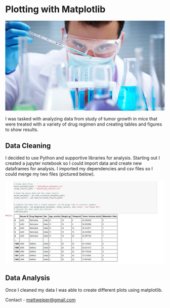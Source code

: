 # Plotting with Matplotlib

![Laboratory](Images/Laboratory.jpg)

I was tasked with analyzing data from study of tumor growth in mice that were treated with a variety of drug regimen and creating tables and figures to show results. 

## Data Cleaning

I decided to use Python and supportive libraries for analysis. Starting out I created a jupyter notebook so I could import data and create new dataframes for analysis. I imported my dependencies and csv files so I could merge my two files (pictured below). 

![Cleaning](Images/Picture2.png)


## Data Analysis

Once I cleaned my data I was able to create different plots using matplotlib.



Contact -
mattweiper@gmail.com
